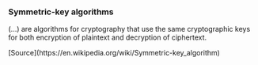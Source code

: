 ### Symmetric-key algorithms

(...) are algorithms for cryptography that use the same cryptographic keys for both encryption of plaintext and decryption of ciphertext.

<div class="source">[Source](https://en.wikipedia.org/wiki/Symmetric-key_algorithm)</div>
